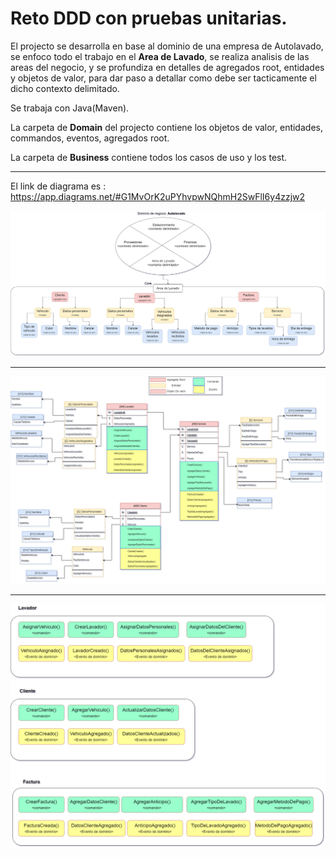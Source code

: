 # Reto DDD con pruebas unitarias.

El projecto se desarrolla en base al dominio de una empresa de Autolavado, se enfoco todo el trabajo en el **Area de Lavado**, se realiza analisis de las areas del negocio, y se profundiza en detalles de agregados root, entidades y objetos de valor, para dar paso a detallar como debe ser tacticamente el dicho contexto delimitado.



Se trabaja con Java(Maven).

La carpeta de **Domain** del projecto contiene los objetos de valor, entidades, commandos, eventos, agregados root.

La carpeta de **Business** contiene todos los casos de uso y los test.

<hr>

El link de diagrama es : https://app.diagrams.net/#G1MvOrK2uPYhvpwNQhmH2SwFlI6y4zzjw2

![analisis](./analisis.png)

<hr>

![modelamiento](./Modelamiento.png)

<hr>

![eventosDom](./eventos.png)
